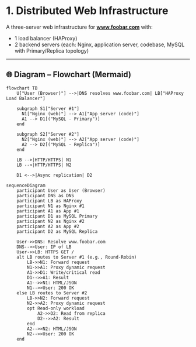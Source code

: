 # 1. Distributed Web Infrastructure

A three-server web infrastructure for **www.foobar.com** with:
- 1 load balancer (HAProxy)
- 2 backend servers (each: Nginx, application server, codebase, MySQL with Primary/Replica topology)

---

## 🌐 Diagram – Flowchart (Mermaid)

```mermaid
flowchart TB
    U["User (Browser)"] -->|DNS resolves www.foobar.com| LB["HAProxy Load Balancer"]

    subgraph S1["Server #1"]
      N1["Nginx (web)"] --> A1["App server (code)"]
      A1 --> D1[("MySQL - Primary")]
    end

    subgraph S2["Server #2"]
      N2["Nginx (web)"] --> A2["App server (code)"]
      A2 --> D2[("MySQL - Replica")]
    end

    LB -->|HTTP/HTTPS| N1
    LB -->|HTTP/HTTPS| N2

    D1 <-->|Async replication| D2
```
```mermaid
sequenceDiagram
    participant User as User (Browser)
    participant DNS as DNS
    participant LB as HAProxy
    participant N1 as Nginx #1
    participant A1 as App #1
    participant D1 as MySQL Primary
    participant N2 as Nginx #2
    participant A2 as App #2
    participant D2 as MySQL Replica

    User->>DNS: Resolve www.foobar.com
    DNS-->>User: IP of LB
    User->>LB: HTTPS GET /
    alt LB routes to Server #1 (e.g., Round-Robin)
        LB->>N1: Forward request
        N1->>A1: Proxy dynamic request
        A1->>D1: Write/critical read
        D1-->>A1: Result
        A1-->>N1: HTML/JSON
        N1-->>User: 200 OK
    else LB routes to Server #2
        LB->>N2: Forward request
        N2->>A2: Proxy dynamic request
        opt Read-only workload
            A2->>D2: Read from replica
            D2-->>A2: Result
        end
        A2-->>N2: HTML/JSON
        N2-->>User: 200 OK
    end
```
